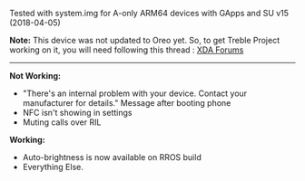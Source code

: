 Tested with system.img for A-only ARM64 devices with GApps and SU v15 (2018-04-05)

**Note:** This device was not updated to Oreo yet. 
So, to get Treble Project working on it, you will need following this thread : [XDA Forums](https://forum.xda-developers.com/p8lite/p8-lite-2017-discussion/guide-holy-emui8-treble-rom-pra-lx1-t3773216)

***
**Not Working:**

- "There's an internal problem with your device. Contact your manufacturer for details." Message after booting phone
- NFC isn't showing in settings
- Muting calls over RIL 

**Working:**
- Auto-brightness is now available on RROS build
- Everything Else.